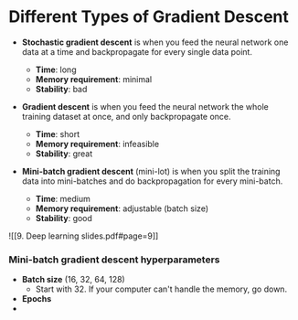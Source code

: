 # Different Types of Gradient Descent

- **Stochastic gradient descent** is when you feed the neural network one data at a time and backpropagate for every single data point.
	- **Time**: long
	- **Memory requirement**: minimal
	- **Stability**: bad

- **Gradient descent** is when you feed the neural network the whole training dataset at once, and only backpropagate once.
	- **Time**: short
	- **Memory requirement**: infeasible
	- **Stability**: great

- **Mini-batch gradient descent** (mini-lot) is when you split the training data into mini-batches and do backpropagation for every mini-batch.
	- **Time**: medium
	- **Memory requirement**: adjustable (batch size)
	- **Stability**: good


![[9. Deep learning slides.pdf#page=9]]

### Mini-batch gradient descent hyperparameters

- **Batch size** (16, 32, 64, 128)
	- Start with 32. If your computer can't handle the memory, go down.
- **Epochs**
- 